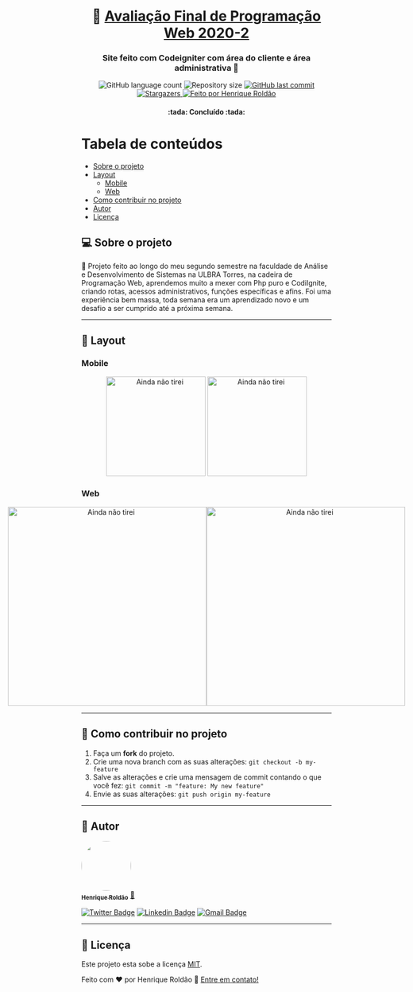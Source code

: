 <h1 align="center">
     🌆 <a href="#" alt="Site da Landing Page"> Avaliação Final de Programação Web 2020-2 </a>
</h1>

<h3 align="center">
    Site feito com Codeigniter com área do cliente e área administrativa 🚀
</h3>

<p align="center">
  <img alt="GitHub language count" src="https://img.shields.io/github/languages/count/henrique-roldao/landing-page-nt?color=%2304D361">

  <img alt="Repository size" src="https://img.shields.io/github/repo-size/henrique-roldao/pw-ulbra">
  
  <a href="https://github.com/henrique-roldao/pw-ulbra/commits/master">
    <img alt="GitHub last commit" src="https://img.shields.io/github/last-commit/henrique-roldao/pw-ulbra">
  </a>

   <a href="https://github.com/henrique-roldao/landing-page-nt/stargazers">
    <img alt="Stargazers" src="https://img.shields.io/github/stars/henrique-roldao/pw-ulbra?style=social">
  </a>

  <a href="https://github.com/henrique-roldao">
    <img alt="Feito por Henrique Roldão" src="https://img.shields.io/badge/feito%20por-Henrique-%237519C1">
  </a>
 
</p>

<h4 align="center">
	:tada: Concluído :tada:
</h4>

Tabela de conteúdos
=================
<!--ts-->
   * [Sobre o projeto](#-sobre-o-projeto)
   * [Layout](#-layout)
     * [Mobile](#mobile)
     * [Web](#web)
   * [Como contribuir no projeto](#-como-contribuir-no-projeto)
   * [Autor](#-autor)
   * [Licença](#user-content--licença)
<!--te-->


## 💻 Sobre o projeto

🌆 Projeto feito ao longo do meu segundo semestre na faculdade de Análise e Desenvolvimento de Sistemas na ULBRA Torres, na cadeira de Programação Web, aprendemos muito a mexer com Php puro e CodiIgnite, criando rotas, acessos administrativos, funções específicas e afins. Foi uma experiência bem massa, toda semana era um aprendizado novo e um desafio a ser cumprido até a próxima semana.

---


## 🎨 Layout

### Mobile

<p align="center">
  <img alt="Ainda não tirei" width="200px">

  <img alt="Ainda não tirei" width="200px">
</p>

### Web

<p align="center" style="display: flex; align-items: flex-start; justify-content: center;">
  <img alt="Ainda não tirei" width="400px">

  <img alt="Ainda não tirei" width="400px">
</p>

---


## 💪 Como contribuir no projeto

1. Faça um **fork** do projeto.
2. Crie uma nova branch com as suas alterações: `git checkout -b my-feature`
3. Salve as alterações e crie uma mensagem de commit contando o que você fez: `git commit -m "feature: My new feature"`
4. Envie as suas alterações: `git push origin my-feature`

---

## 🦸 Autor

<a href="https://github.com/henrique-roldao">
 <img style="border-radius: 50%;" src="https://avatars.githubusercontent.com/u/45341021?s=460&u=e23e23f746e90e306e9555007320107837afb4ae&v=4" width="100px;" alt=""/>
 <br />
 <sub><b>Henrique Roldão</b></sub></a> <a href="https://github.com/henrique-roldao" title="Henrique Roldão">🚀</a>
 <br />

[![Twitter Badge](https://img.shields.io/badge/-@rique_roldao-1ca0f1?style=flat-square&labelColor=1ca0f1&logo=twitter&logoColor=white&link=https://twitter.com/rique_roldao)](https://twitter.com/rique_roldao) [![Linkedin Badge](https://img.shields.io/badge/-Henrique-blue?style=flat-square&logo=Linkedin&logoColor=white&link=https://www.linkedin.com/in/henrique-rold%C3%A3o-2795191a2/)](https://www.linkedin.com/in/henrique-rold%C3%A3o-2795191a2/) 
[![Gmail Badge](https://img.shields.io/badge/-henriqueroldao@rede.ulbra.br-c14438?style=flat-square&logo=Gmail&logoColor=white&link=mailto:henriqueroldao@rede.ulbra.br)](mailto:henriqueroldao@rede.ulbra.br)

---

## 📝 Licença

Este projeto esta sobe a licença [MIT](./LICENSE).

Feito com ❤️ por Henrique Roldão 👋 [Entre em contato!](https://www.linkedin.com/in/henrique-rold%C3%A3o-2795191a2/)
